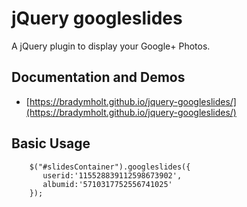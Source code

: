 jQuery googleslides  
===================
A jQuery plugin to display your Google+ Photos.

Documentation and Demos
-----------------------
 - [https://bradymholt.github.io/jquery-googleslides/](https://bradymholt.github.io/jquery-googleslides/)

Basic Usage
-----------
    	$("#slidesContainer").googleslides({
           userid:'115528839112598673902', 
           albumid:'5710317752556741025'
        });

